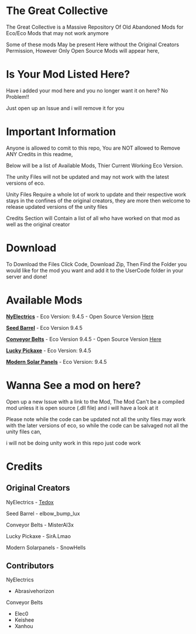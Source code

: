 # The Great Collective
The Great Collective is a Massive Repository Of Old Abandoned Mods for Eco/Eco Mods that may not work anymore

Some of these mods May be present Here without the Original Creators Permission, However Only Open Source Mods will appear here, 

# Is Your Mod Listed Here?

Have i added your mod here and you no longer want it on here? No Problem!! 

Just open up an Issue and i will remove it for you

# Important Information
Anyone is allowed to comit to this repo, You are NOT allowed to Remove ANY Credits in this readme, 

Below will be a list of Available Mods, Thier Current Working Eco Version.

The unity Files will not be updated and may not work with the latest versions of eco.

Unity Files Require a whole lot of work to update and their respective work stays in the confines of the original creators, they are more then welcome to release updated versions of the unity files 

Credits Section will Contain a list of all who have worked on that mod as well as the original creator

# Download

To Download the Files Click Code, Download Zip, Then Find the Folder you would like for the mod you want and add it to the UserCode folder in your server and done!

# Available Mods 

[**NyElectrics**](https://github.com/TheKye/TheGreatCollective/tree/main/TheGreatCollective/NyElectrics) - Eco Version: 9.4.5 - Open Source Version [Here](https://github.com/tedoxdev/NyElectrics)

[**Seed Barrel**](https://github.com/TheKye/TheGreatCollective/tree/main/TheGreatCollective/SeedBarrel) - Eco Version 9.4.5

[**Conveyor Belts**](https://github.com/TheKye/TheGreatCollective/tree/main/TheGreatCollective/ConveyorBelts) - Eco Version 9.4.5 - Open Source Version [Here](https://github.com/Elec0/eco-mods/tree/main/ConveyorBeltUpdate)

[**Lucky Pickaxe**](https://github.com/TheKye/TheGreatCollective/tree/main/TheGreatCollective/LuckPickaxe) - Eco Version: 9.4.5

[**Modern Solar Panels**](https://github.com/TheKye/TheGreatCollective/tree/main/TheGreatCollective/ModernSolarPanels) - Eco Version: 9.4.5

# Wanna See a mod on here?

Open up a new Issue with a link to the Mod, The Mod Can't be a compiled mod unless it is open source (.dll file) and i will have a look at it

Please note while the code can be updated not all the unity files may work with the later versions of eco, so while the code can be salvaged not all the unity files can,

i will not be doing unity work in this repo just code work

# Credits

## Original Creators
NyElectrics - [Tedox](https://eco-mods.tedox.dev/)

Seed Barrel - elbow_bump_lux

Conveyor Belts - MisterAl3x

Lucky Pickaxe - SirA.Lmao

Modern Solarpanels - SnowHells

## Contributors
NyElectrics 
- Abrasivehorizon

Conveyor Belts 
- Elec0
- Keishee
- Xanhou
